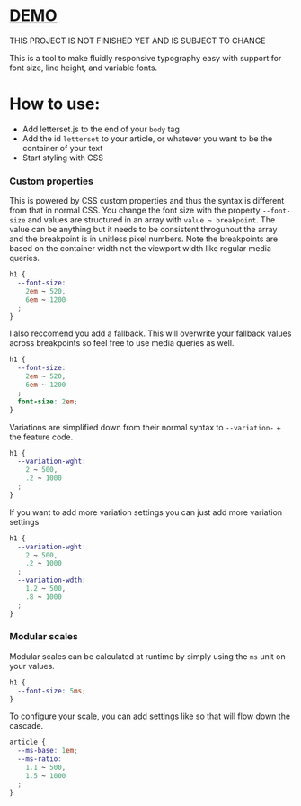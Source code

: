 # [DEMO](http://skscratch.bitballoon.com/)

THIS PROJECT IS NOT FINISHED YET AND IS SUBJECT TO CHANGE

This is a tool to make fluidly responsive typography easy with support for font size, line height, and variable fonts.

# How to use:

* Add letterset.js to the end of your `body` tag
* Add the id `letterset` to your article, or whatever you want to be the container of your text
* Start styling with CSS

### Custom properties

This is powered by CSS custom properties and thus the syntax is different from that in normal CSS. You change the font size with the property `--font-size` and values are structured in an array with `value ~ breakpoint`. The value can be anything but it needs to be consistent throguhout the array and the breakpoint is in unitless pixel numbers. Note the breakpoints are based on the container width not the viewport width like regular media queries.

```css
h1 {
  --font-size:
    2em ~ 520,
    6em ~ 1200
  ;
}
```

I also reccomend you add a fallback. This will overwrite your fallback values across breakpoints so feel free to use media queries as well.

```css
h1 {
  --font-size:
    2em ~ 520,
    6em ~ 1200
  ;
  font-size: 2em;
}
```

Variations are simplified down from their normal syntax to `--variation-` + the feature code.

```css
h1 {
  --variation-wght:
    2 ~ 500,
    .2 ~ 1000
  ;
}
```

If you want to add more variation settings you can just add more variation settings

```css
h1 {
  --variation-wght:
    2 ~ 500,
    .2 ~ 1000
  ;
  --variation-wdth:
    1.2 ~ 500,
    .8 ~ 1000
  ;
}
```

### Modular scales

Modular scales can be calculated at runtime by simply using the `ms` unit on your values.

```css
h1 {
  --font-size: 5ms;
}
```

To configure your scale, you can add settings like so that will flow down the cascade.

```css
article {
  --ms-base: 1em;
  --ms-ratio:
    1.1 ~ 500,
    1.5 ~ 1000
  ;
}
```